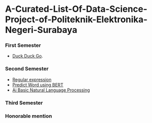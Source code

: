 # A-Curated-List-Of-Data-Science-Project-of-Politeknik-Elektronika-Negeri-Surabaya

### First Semester
- [Duck Duck Go](https://duckduckgo.com).
### Second Semester
- [Regular expression](https://colab.research.google.com/drive/1betR_sGvbOkH7Hc-qAqKLf_QuM5PNvha)
- [Predict Word using BERT](https://colab.research.google.com/drive/16qqP5YMfwS-SIf2l08CJlGzSZnrMhUTL)
- [Ai Basic Natural Language Processing](https://colab.research.google.com/drive/1Zy-7hVhw9BIgZTZajBoKWGruL7pi9SZg)
### Third Semester
### Honorable mention
